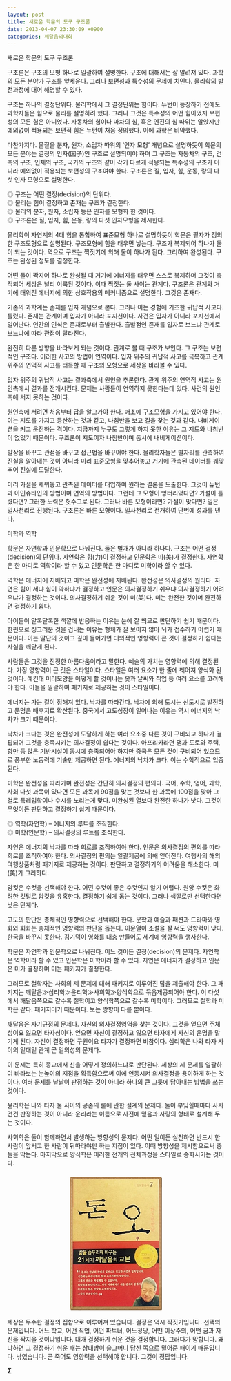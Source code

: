```yaml
---
layout: post
title: 새로운 학문의 도구 구조론
date: 2013-04-07 23:30:09 +0900
categories: 깨달음의대화
---
```

새로운 학문의 도구 구조론 


  


구조론은 구조의 모형 하나로 일괄하여 설명한다. 구조에 대해서는 잘 알려져 있다. 과학의 모든 분야가 구조를 앞세운다. 그러나 보편성과 특수성의 문제에 치인다. 물리학의 발전과정에 대어 해명할 수 있다. 


  


구조는 하나의 결정단위다. 물리학에서 그 결정단위는 힘이다. 뉴턴이 등장하기 전에도 과학자들은 힘으로 물리를 설명하려 했다. 그러나 그것은 특수성의 어떤 힘이었지 보편성의 모든 힘은 아니었다. 자동차의 힘이나 마차의 힘, 혹은 엔진의 힘 따위는 알았지만 예외없이 적용되는 보편적 힘은 뉴턴이 처음 정의했다. 이에 과학은 비약했다. 


  


마찬가지다. 물질을 분자, 원자, 소립자 따위의 ‘인자 모형’ 개념으로 설명하듯이 학문의 모든 분야는 결정의 인자(因子)인 구조로 설명되어야 하며 그 구조는 자동차의 구조, 건축의 구조, 인체의 구조, 국가의 구조와 같이 각기 다르게 적용되는 특수성의 구조가 아니라 예외없이 적용되는 보편성의 구조여야 한다. 구조론은 질, 입자, 힘, 운동, 량의 다섯 인자 모형으로 설명한다. 


  


◎ 구조는 어떤 결정(decision)의 단위다.    
◎ 물리는 힘이 결정하고 존재는 구조가 결정한다.     
◎ 물리의 분자, 원자, 소립자 등은 인자를 모형화 한 것이다.    
◎ 구조론은 질, 입자, 힘, 운동, 량의 다섯 인자모형을 제시한다. 


  


물리학이 자연계의 4대 힘을 통합하여 표준모형 하나로 설명하듯이 학문은 필자가 정의한 구조모형으로 설명된다. 구조모형에 힘을 태우면 낳는다. 구조가 복제되어 하나가 둘이 되는 것이다. 역으로 구조는 짝짓기에 의해 둘이 하나가 된다. 그리하여 완성된다. 구조는 완성된 정도를 결정한다. 


  


어떤 둘이 짝지어 하나로 완성될 때 거기에 에너지를 태우면 스스로 복제하며 그것이 축적되어 세상은 널리 이룩된 것이다. 이때 짝짓는 둘 사이는 관계다. 구조론은 관계와 거기에 태워진 에너지에 의한 상호작용의 메커니즘으로 설명한다. 그것은 존재다. 


  


기존의 과학계는 존재를 입자 개념으로 본다. 그러나 이는 경험에 기초한 귀납적 사고다. 틀렸다. 존재는 관계이며 입자가 아니라 포지션이다. 사건은 입자가 아니라 포지션에서 일어난다. 인간의 인식은 존재로부터 출발한다. 출발점인 존재를 입자로 보느냐 관계로 보느냐에 따라 관점이 달라진다. 


  


완전히 다른 방향을 바라보게 되는 것이다. 관계로 볼 때 구조가 보인다. 그 구조는 보편적인 구조다. 이러한 사고의 방법이 연역이다. 입자 위주의 귀납적 사고를 극복하고 관계 위주의 연역적 사고를 터득할 때 구조의 모형으로 세상을 바라볼 수 있다. 


  


입자 위주의 귀납적 사고는 결과측에서 원인을 추론한다. 관계 위주의 연역적 사고는 원인측에서 결과를 전개시킨다. 문제는 사람들이 연역하지 못한다는데 있다. 사건의 원인측에 서지 못하는 것이다. 


  


원인측에 서려면 처음부터 답을 알고가야 한다. 애초에 구조모형을 가지고 있어야 한다. 이는 지도를 가지고 등산하는 것과 같고, 나침반을 보고 길을 찾는 것과 같다. 내비게이션을 켜고 운전하는 격이다. 지금까지 누구도 그렇게 하지 못한 이유는 그 지도와 나침반이 없었기 때문이다. 구조론이 지도이자 나침반이며 동시에 내비게이션이다. 


  


발상을 바꾸고 관점을 바꾸고 접근법을 바꾸어야 한다. 물리학자들은 별자리를 관측하여 진실을 알아내는 것이 아니라 미리 표준모형을 맞추어놓고 거기에 관측된 데이터를 꿰맞추어 진실에 도달한다. 


  


미리 가설을 세워놓고 관측된 데이터를 대입하여 원하는 결론을 도출한다. 그것이 뉴턴과 아인슈타인의 방법이며 연역의 방법이다. 그런데 그 모형이 엉터리였다면? 가설이 틀렸다면? 그러한 노력은 헛수고로 된다. 그러나 바른 모형이라면? 가설이 맞다면? 일은 일사천리로 진행된다. 구조론은 바른 모형이다. 일사천리로 전개하여 단번에 성과를 낸다.


  


미학과 역학 


  


학문은 자연학과 인문학으로 나눠진다. 둘은 별개가 아니라 하나다. 구조는 어떤 결정(decision)의 단위다. 자연학은 힘(力)이 결정하고 인문학은 미(美)가 결정한다. 자연학은 한 마디로 역학이라 할 수 있고 인문학은 한 마디로 미학이라 할 수 있다. 


  


역학은 에너지에 지배되고 미학은 완전성에 지배된다. 완전성은 의사결정의 원리다. 자연은 힘이 세냐 힘이 약하냐가 결정하고 인문은 의사결정하기 쉬우냐 의사결정하기 어려우냐가 결정하는 것이다. 의사결정하기 쉬운 것이 미(美)다. 미는 완전한 것이며 완전하면 결정하기 쉽다. 


  


아이들이 알록달록한 색깔에 반응하는 이유는 눈에 잘 띄므로 판단하기 쉽기 때문이다. 한편으로 징그러운 것을 겁내는 이유는 형체가 잘 보이지 않아 뇌가 접수하기 어렵기 때문이다. 이는 말단의 것이고 깊이 들어가면 대외적인 영향력이 큰 것이 결정하기 쉽다는 사실을 깨닫게 된다. 


  


사람들은 그것을 진정한 아름다움이라고 말한다. 예술의 가치는 영향력에 의해 결정된다. 가장 영향력이 큰 것은 스타일이다. 스타일은 여러 요소가 한 줄에 꿰어져 양식화 된 것이다. 예컨대 머리모양을 어떻게 할 것이냐는 옷과 날씨와 직업 등 여러 요소를 고려해야 한다. 이들을 일괄하여 패키지로 제공하는 것이 스타일이다. 


  


에너지는 가는 길이 정해져 있다. 낙차를 따라간다. 낙차에 의해 도시는 신도시로 발전하고 문명은 배후지로 확산된다. 중국에서 고도성장이 일어나는 이유는 역시 에너지의 낙차가 크기 때문이다. 


  


낙차가 크다는 것은 완전성에 도달하게 하는 여러 요소중 다른 것이 구비되고 하나가 결핍되어 그것을 충족시키는 의사결정이 쉽다는 것이다. 아프리카라면 댐과 도로와 주택, 항만 등 많은 기반시설이 동시에 충족되어야 하지만 중국은 모든 것이 구비되어 있으므로 풍부한 노동력에 기술만 제공하면 된다. 에너지의 낙차가 크다. 이는 수학적으로 입증된다. 


  


미학은 완전성을 따라가며 완전성은 간단히 의사결정의 편의다. 국어, 수학, 영어, 과학, 사회 다섯 과목이 있다면 모든 과목에 90점을 맞는 것보다 한 과목에 100점을 맞아 그걸로 특례입학이나 수시를 노리는게 맞다. 미완성된 열보다 완전한 하나가 낫다. 그것이 무엇이든 판단하고 결정하기 쉽기 때문이다. 


  


◎ 역학(자연학) – 에너지의 루트를 조직한다.    
◎ 미학(인문학) – 의사결정의 루트를 조직한다. 


  


자연은 에너지의 낙차를 따라 회로를 조직하여야 한다. 인문은 의사결정의 편의를 따라 회로를 조직하여야 한다. 의사결정의 편의는 일괄제공에 의해 얻어진다. 여행사의 해외여행상품처럼 패키지로 제공하는 것이다. 판단하고 결정하기의 어려움을 해소한다. 미(美)가 그러하다. 


  


암컷은 수컷을 선택해야 한다. 어떤 수컷이 좋은 수컷인지 알기 어렵다. 원앙 수컷은 화려한 깃털로 암컷을 유혹한다. 결정하기 쉽게 돕는 것이다. 그러나 색깔로만 선택한다면 낮은 단계다. 


  


고도의 판단은 총체적인 영향력으로 선택해야 한다. 문학과 예술과 패션과 드라마와 영화와 회화는 총체적인 영향력의 판단을 돕는다. 이문열이 소설을 잘 써도 영향력이 낮다. 한국을 바꾸지 못한다. 김기덕이 영화를 대충 만들어도 세계에 영향력을 행사한다. 


  


학문은 자연학과 인문학으로 나눠진다. 어느 것이든 결정(decision)의 문제다. 자연학은 역학이라 할 수 있고 인문학은 미학이라 할 수 있다. 자연은 에너지가 결정하고 인문은 미가 결정하며 미는 패키지가 결정한다. 


  


그러므로 철학자는 사회의 제 문제에 대해 패키지로 이루어진 답을 제출해야 한다. 그 패키지는 깨달음≫심리학≫윤리학≫사회학≫양식학으로 묶음제공되어야 한다. 이 다섯에서 깨달음쪽으로 갈수록 철학이고 양식학쪽으로 갈수록 미학이다. 그러므로 철학과 미학은 같다. 패키지이기 때문이다. 보는 방향이 다를 뿐이다. 


  


깨달음은 자기규정의 문제다. 자신의 의사결정영역을 찾는 것이다. 그것을 얻으면 주체성이요 잃으면 타자성이다. 얻으면 자신이 결정하고 잃으면 타자에게 자신의 운명을 맡기게 된다. 자신이 결정하면 구원이요 타자가 결정하면 비참이다. 심리학은 나와 타자 사이의 일대일 관계 곧 일의성의 문제다. 


  


이 문제는 특히 종교에서 신을 어떻게 정의하느냐로 판단된다. 세상의 제 문제를 일괄하여 바라보는 눈높이의 지점을 획득함으로써 이에 연동시켜 의사결정을 용이하게 하는 것이다. 여러 문제를 낱낱이 판정하는 것이 아니라 하나의 큰 그릇에 담아내는 방법을 쓰는 것이다. 


  


윤리학은 나와 타자 둘 사이의 공존의 룰에 관한 설계의 문제다. 둘이 부딪힐때마다 사사건건 판정하는 것이 아니라 윤리라는 이름으로 사전에 믿음과 사랑의 형태로 설계해 두는 것이다. 


  


사회학은 둘이 함께하면서 발생하는 방향성의 문제다. 어떤 일이든 실천하면 반드시 한 사람이 앞서고 한 사람이 뒤따라야만 하는 지점이 있다. 이때 방향성을 제시함으로써 충돌을 막는다. 마지막으로 양식학은 이러한 전개의 전체과정을 스타일로 승화시키는 것이다. 


  




 ###


  




<p align="center">
  <a href="?mid=DonOh"><img alt="345678.jpg" src="files/attach/images/198/727/315/55.JPG" /> <br /></a> 
  
  <p>
  </p>
  
  <p>
    세상은 무수한 결정의 집합으로 이루어져 있습니다. 결정은 역시 짝짓기입니다. 선택의 문제입니다. 어느 학교, 어떤 직업, 어떤 파트너, 어느정당, 어떤 이상주의, 어떤 꿈과 자신을 짝지을 것이냐입니다. 대개 결정하기 쉬운 것을 결정합니다. 그러다가 망합니다. 왜냐하면 그 결정하기 쉬운 패는 상대방이 슬그머니 당신 쪽으로 밀어준 패이기 때문입니다. 낚였습니다. 곧 죽어도 영향력을 선택해야 합니다. 그것이 정답입니다.
  </p>
  
  <p>
  </p>
  
  <p>
  </p>
  
  <p>
    <b>∑</b> <br /><br />
  </p>
  
  <p>
  </p>
  
  <p>
  </p>
  
  <p>
  </p>
  
  <p>
  </p>
  
  <p>
  </p>
  
  <p>
  </p>
  
  <p>
  </p>
</p>